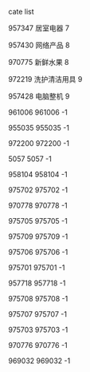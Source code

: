 cate list

957347 居室电器 7

957430 网络产品 8

970775 新鲜水果 8

972219 洗护清洁用具 9

957428 电脑整机 9

961006 961006 -1

955035 955035 -1

972200 972200 -1

5057 5057 -1

958104 958104 -1

975702 975702 -1

970778 970778 -1

975705 975705 -1

975709 975709 -1

975706 975706 -1

975701 975701 -1

957718 957718 -1

975708 975708 -1

975707 975707 -1

975703 975703 -1

970776 970776 -1

969032 969032 -1

